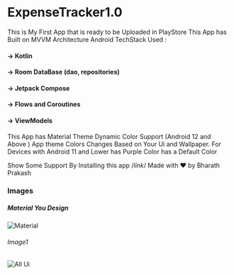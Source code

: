 # ExpenseTracker1.0
This is My First App that is ready to be Uploaded in PlayStore 
This App has Built on MVVM Architecture
 Android TechStack Used :
        <h4> -> Kotlin </h4>
       <h4>   -> Room DataBase (dao, repositories)</h4>
       <h4>   -> Jetpack Compose</h4>
        <h4>  -> Flows and Coroutines </h4>
       <h4>   -> ViewModels </h4>
        
 This App has Material Theme Dynamic Color Support (Android 12 and Above ) App theme Colors Changes Based on Your Ui and Wallpaper. 
 For Devices with Android 11 and Lower has Purple Color has a Default Color
 
 Show Some Support By Installing this app /*link*/
 Made with ❤️ by Bharath Prakash
 
 <href > </href >
 
<href> </href>


<h3> Images </h3>
<h5> Material You Design </h5>
<img src ="https://github.com/bharath914/ExpenseTracker1.0/assets/98139751/4dbb4357-63bb-4779-afe6-0cb55211db8a" alt ="Material">

<h6> Image1 </h6>
<img src ="https://github.com/bharath914/ExpenseTracker1.0/assets/98139751/4b45a245-98d5-4dcf-8e7e-fe2953080dfe" alt ="All Ui" >
<!-- ![allUi copy](https://github.com/bharath914/ExpenseTracker1.0/assets/98139751/4b45a245-98d5-4dcf-8e7e-fe2953080dfe)
 -->

